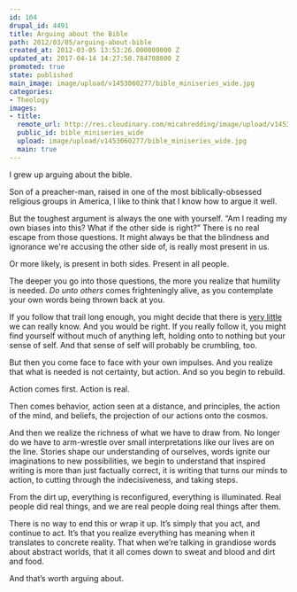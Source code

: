 ```yaml
---
id: 104
drupal_id: 4491
title: Arguing about the Bible
path: 2012/03/05/arguing-about-bible
created_at: 2012-03-05 13:53:26.000000000 Z
updated_at: 2017-04-14 14:27:58.784708000 Z
promoted: true
state: published
main_image: image/upload/v1453060277/bible_miniseries_wide.jpg
categories:
- Theology
images:
- title: 
  remote_url: http://res.cloudinary.com/micahredding/image/upload/v1453060277/bible_miniseries_wide.jpg
  public_id: bible_miniseries_wide
  upload: image/upload/v1453060277/bible_miniseries_wide.jpg
  main: true
---
```

I grew up arguing about the bible.

Son of a preacher-man, raised in one of the most biblically-obsessed religious groups in America, I like to think that I know how to argue it well.

But the toughest argument is always the one with yourself. “Am I reading my own biases into this? What if the other side is right?” There is no real escape from those questions. It might always be that the blindness and ignorance we're accusing the other side of, is really most present in us.

Or more likely, is present in both sides. Present in all people.

The deeper you go into those questions, the more you realize that humility is needed. *Do unto others* comes frighteningly alive, as you contemplate your own words being thrown back at you.

If you follow that trail long enough, you might decide that there is [very little](http://micahredding.com/blog/2012/02/29/morality-rational-and-how-we-shape-meaning-void) we can really know. And you would be right. If you really follow it, you might find yourself without much of anything left, holding onto to nothing but your sense of self. And that sense of self will probably be crumbling, too.

But then you come face to face with your own impulses. And you realize that what is needed is not certainty, but action. And so you begin to rebuild.

Action comes first. Action is real.

Then comes behavior, action seen at a distance, and principles, the action of the mind, and beliefs, the projection of our actions onto the cosmos.

And then we realize the richness of what we have to draw from. No longer do we have to arm-wrestle over small interpretations like our lives are on the line. Stories shape our understanding of ourselves, words ignite our imaginations to new possibilities, we begin to understand that inspired writing is more than just factually correct, it is writing that turns our minds to action, to cutting through the indecisiveness, and taking steps.

From the dirt up, everything is reconfigured, everything is illuminated. Real people did real things, and we are real people doing real things after them.

There is no way to end this or wrap it up. It’s simply that you act, and continue to act. It’s that you realize everything has meaning when it translates to concrete reality. That when we’re talking in grandiose words about abstract worlds, that it all comes down to sweat and blood and dirt and food.

And that’s worth arguing about. 
